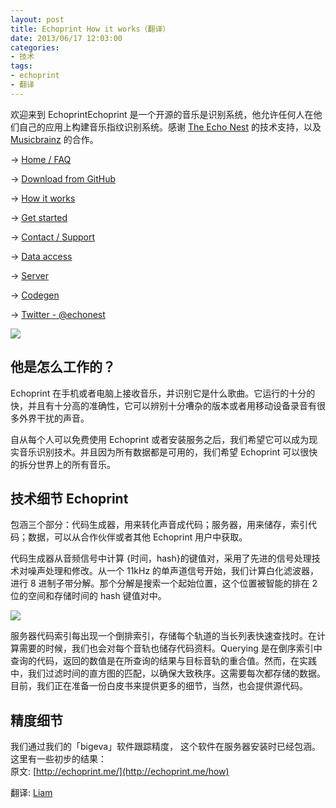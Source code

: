 ```yaml
---
layout: post
title: Echoprint How it works（翻译）
date: 2013/06/17 12:03:00
categories:
- 技术
tags:
- echoprint
- 翻译
---
```


欢迎来到 EchoprintEchoprint 是一个开源的音乐是识别系统，他允许任何人在他们自己的应用上构建音乐指纹识别系统。感谢 [The Echo Nest](http://the.echonest.com/) 的技术支持，以及 [Musicbrainz](http://musicbrainz.org/) 的合作。

→ [Home / FAQ](https://blog.naaln.com/2013/06/echoprint-home-faq-translations)

→ [Download from GitHub](http://github.com/echonest/)

→ [How it works](https://blog.naaln.com/2013/06/echoprint-how-it-works-translation)

→ [Get started](https://blog.naaln.com/2013/06/echoprint-get-started-translate)

→ [Contact / Support](http://echoprint.me/contact)

→ [Data access](https://blog.naaln.com/2013/06/echoprint-data-access-translation)

→ [Server](https://blog.naaln.com/2013/06/echoprint-server-translation)

→ [Codegen](https://blog.naaln.com/2013/06/echoprint-codegen-translation)

→ [Twitter - @echonest](http://twitter.com/echonest)

![](http://pics.naaln.com/blog/2019-05-14-123339.jpg-basicBlog)

## 他是怎么工作的？

Echoprint 在手机或者电脑上接收音乐，并识别它是什么歌曲。它运行的十分的快，并且有十分高的准确性，它可以辨别十分嘈杂的版本或者用移动设备录音有很多外界干扰的声音。

自从每个人可以免费使用 Echoprint 或者安装服务之后，我们希望它可以成为现实音乐识别技术。并且因为所有数据都是可用的，我们希望 Echoprint 可以很快的拆分世界上的所有音乐。

## 技术细节 Echoprint

包涵三个部分：代码生成器，用来转化声音成代码；服务器，用来储存，索引代码；数据，可以从合作伙伴或者其他 Echoprint 用户中获取。

代码生成器从音频信号中计算 {时间，hash}的键值对，采用了先进的信号处理技术对噪声处理和修改。从一个 11kHz 的单声道信号开始，我们计算白化滤波器，进行 8 进制子带分解。那个分解是搜索一个起始位置，这个位置被智能的排在 2 位的空间和存储时间的 hash 键值对中。

![](http://pics.naaln.com/blog/2019-05-14-123340.jpg-basicBlog)

服务器代码索引每出现一个倒排索引，存储每个轨道的当长列表快速查找时。在计算需要的时候，我们也会对每个音轨也储存代码资料。Querying 是在倒序索引中查询的代码，返回的数值是在所查询的结果与目标音轨的重合值。然而，在实践中，我们过滤时间的直方图的匹配，以确保大致秩序。这需要每次都存储的数据。目前，我们正在准备一份白皮书来提供更多的细节，当然，也会提供源代码。

## 精度细节

我们通过我们的「bigeva」软件跟踪精度， 这个软件在服务器安装时已经包涵。这里有一些初步的结果：<br />原文: [http://echoprint.me/](http://echoprint.me/how)

翻译: [Liam](https://blog.naaln.com/2013/06/echoprint-how-it-works-translation)
